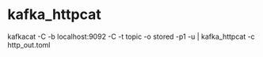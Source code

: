 # kafka_httpcat

kafkacat -C -b localhost:9092 -C -t topic -o stored -p1 -u | kafka_httpcat -c http_out.toml
